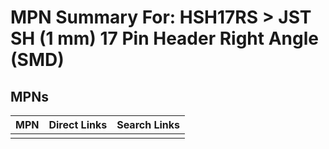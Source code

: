 



# MPN Summary For: HSH17RS > JST SH (1 mm) 17 Pin Header Right Angle (SMD)

## MPNs
  

|MPN|Direct Links|Search Links|
| :--- | :--- | :--- |
||||
